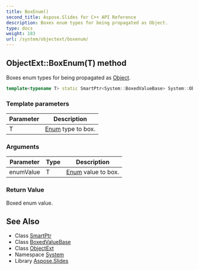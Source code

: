 ```yaml
---
title: BoxEnum()
second_title: Aspose.Slides for C++ API Reference
description: Boxes enum types for being propagated as Object.
type: docs
weight: 183
url: /system/objectext/boxenum/
---
```

## ObjectExt::BoxEnum(T) method


Boxes enum types for being propagated as [Object](../../object/).

```cpp
template<typename T> static SmartPtr<System::BoxedValueBase> System::ObjectExt::BoxEnum(T enumValue)
```


### Template parameters

| Parameter | Description |
| --- | --- |
| T | [Enum](../../enum/) type to box. |

### Arguments

| Parameter | Type | Description |
| --- | --- | --- |
| enumValue | T | [Enum](../../enum/) value to box. |

### Return Value

Boxed enum value.

## See Also

* Class [SmartPtr](../../smartptr/)
* Class [BoxedValueBase](../../boxedvaluebase/)
* Class [ObjectExt](../)
* Namespace [System](../../)
* Library [Aspose.Slides](../../../)